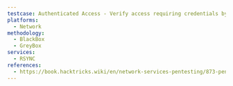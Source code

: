 ```yaml
---
testcase: Authenticated Access - Verify access requiring credentials by connecting with username and password (rsync -av --list-only rsync://username@<IP>/<module>)
platforms: 
  - Network
methodology: 
  - BlackBox
  - GreyBox
services:
  - RSYNC
references:
  - https://book.hacktricks.wiki/en/network-services-pentesting/873-pentesting-rsync.html
---
```

